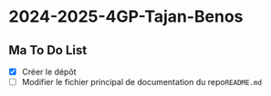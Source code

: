 # 2024-2025-4GP-Tajan-Benos

## Ma To Do List

- [x] Créer le dépôt
- [ ] Modifier le fichier principal de documentation du repo`README.md`
